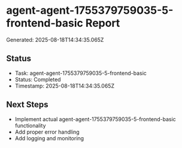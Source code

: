# agent-agent-1755379759035-5-frontend-basic Report

Generated: 2025-08-18T14:34:35.065Z

## Status
- Task: agent-agent-1755379759035-5-frontend-basic
- Status: Completed
- Timestamp: 2025-08-18T14:34:35.065Z

## Next Steps
- Implement actual agent-agent-1755379759035-5-frontend-basic functionality
- Add proper error handling
- Add logging and monitoring
